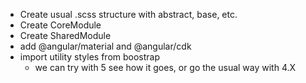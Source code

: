 - Create usual .scss structure with abstract, base, etc.
- Create CoreModule
- Create SharedModule
- add @angular/material and @angular/cdk
- import utility styles from boostrap
  - we can try with 5 see how it goes, or go the usual way with 4.X
